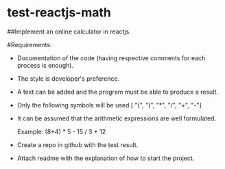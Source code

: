 # test-reactjs-math

##Implement an online calculator in reactjs.

#Requirements:

- Documentation of the code (having respective comments for each process is enough).

- The style is developer's preference. 

- A text can be added and the program must be able to produce a result.

- Only the following symbols will be used 
 [ "(", ")", "*", "/", "+", "-"]

- It can be assumed that the arithmetic expressions are well formulated.

  Example: (8+4) * 5 - 15 / 3 + 12

- Create a repo in github with the test result.

- Attach readme with the explanation of how to start the project.
